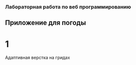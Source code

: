 ### Лабораторная работа по веб программированию
## Приложение для погоды
# 1
Адаптивная верстка на гридах